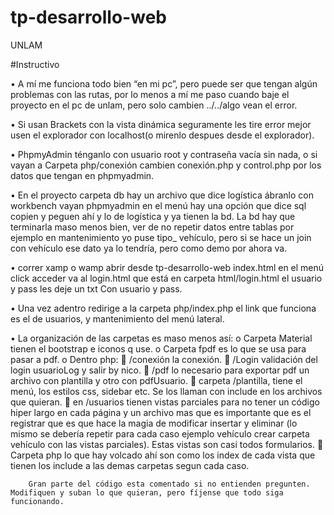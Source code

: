 # tp-desarrollo-web
UNLAM

#Instructivo

•	A mí me funciona todo bien “en mi pc”, pero puede ser que tengan algún problemas con las rutas, por lo menos a mí me paso cuando baje el proyecto       en el pc de unlam, pero solo cambien ../../algo vean el error.

•	Si usan Brackets con la vista dinámica seguramente les tire error mejor usen el explorador con localhost(o mirenlo despues desde el explorador).

•	PhpmyAdmin ténganlo con usuario root y contraseña vacía sin nada, o si vayan a Carpeta php/conexión cambien conexión.php y control.php por los         datos que tengan en phpmyadmin.

•	En el proyecto carpeta db hay un archivo que dice logística ábranlo con workbench vayan phpmyadmin en el menú hay una opción que dice sql copien y     peguen ahí y lo de logística y ya tienen la bd. La bd hay que terminarla maso menos bien, ver de no repetir datos entre      tablas por ejemplo en     mantenimiento yo puse tipo_ vehículo, pero si se hace un join con vehículo ese dato ya lo tendría, pero como demo por ahora va.

•	correr xamp o wamp abrir desde tp-desarrollo-web index.html en el menú click acceder va al login.html
    que está en carpeta html/login.html el usuario y pass les deje un txt Con usuario y pass.
    
•	Una vez adentro redirige a la carpeta php/index.php el link que funciona es el de usuarios, y mantenimiento del menú lateral.

•	La organización de las carpetas es maso menos así:
    o	Carpeta Material tienen el bootstrap e iconos q use.
    o	Carpeta fpdf es lo que se usa para pasar a pdf.
    o	Dentro php:
        	/conexión la conexión.
        	/Login validación del login usuarioLog y salir by nico.
        	/pdf lo necesario para exportar pdf un archivo con plantilla y otro con pdfUsuario.
        	carpeta /plantilla, tiene el menú, los estilos css, sidebar etc. Se los llaman con include en los archivos que quieran.
        	en /usuarios tienen vistas parciales para no tener un código hiper largo en cada página y un archivo mas que es importante que es el      registrar que es que hace la magia de modificar insertar y eliminar (lo mismo se debería repetir para cada caso ejemplo vehículo crear carpeta        vehículo con las vistas parciales). Estas vistas son casi todos formularios.
        	Carpeta php lo que hay volcado ahí son como los index de cada vista que tienen los include a las demas carpetas segun cada caso.
        
        
        Gran parte del código esta comentado si no entienden pregunten. Modifiquen y suban lo que quieran, pero fíjense que todo siga funcionando.
